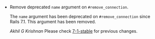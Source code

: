 *   Remove deprecated `name` argument on `#remove_connection`.

    The `name` argument has been deprecated on `#remove_connection` since Rails 7.1.
    This argument has been removed.

    *Akhil G Krishnan*
Please check [7-1-stable](https://github.com/rails/rails/blob/7-1-stable/activerecord/CHANGELOG.md) for previous changes.
